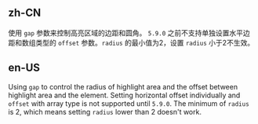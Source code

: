 ## zh-CN

使用 `gap` 参数来控制高亮区域的边距和圆角。 `5.9.0` 之前不支持单独设置水平边距和数组类型的 `offset` 参数。`radius` 的最小值为2，设置 `radius` 小于2不生效。

## en-US

Using `gap` to control the radius of highlight area and the offset between highlight area and the element. Setting horizontal offset individually and `offset` with array type is not supported until `5.9.0`. The minimum of `radius` is 2, which means setting `radius` lower than 2 doesn't work.
